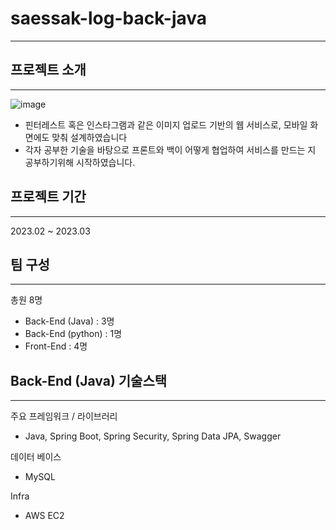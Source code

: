 # saessak-log-back-java

--- 
## 프로젝트 소개

---
![image](https://user-images.githubusercontent.com/111469930/224657117-a98af8fb-a1f2-464b-bfeb-1aaee72f94ac.png)


- 핀터레스트 혹은 인스타그램과 같은 이미지 업로드 기반의 웹 서비스로, 모바일 화면에도 맞춰 설계하였습니다
- 각자 공부한 기술을 바탕으로 프론트와 백이 어떻게 협업하여 서비스를 만드는 지 공부하기위해 시작하였습니다.

## 프로젝트 기간

---
2023.02 ~ 2023.03

##  팀 구성

---

총원 8명

- Back-End (Java) : 3명
- Back-End (python) : 1명
- Front-End : 4명

## Back-End (Java) 기술스택

---

주요 프레임워크 / 라이브러리
- Java, Spring Boot, Spring Security, Spring Data JPA, Swagger

데이터 베이스
- MySQL

Infra
- AWS EC2


